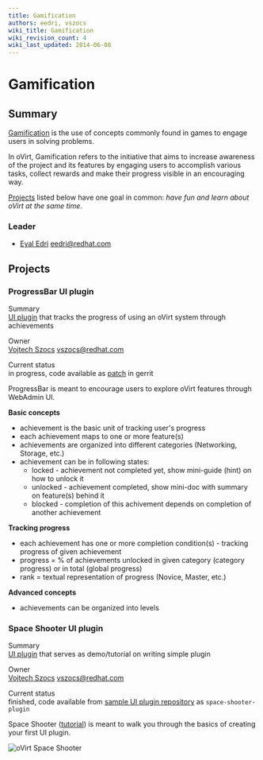 ```yaml
---
title: Gamification
authors: eedri, vszocs
wiki_title: Gamification
wiki_revision_count: 4
wiki_last_updated: 2014-06-08
---
```


# Gamification

## Summary

[Gamification](http://en.wikipedia.org/wiki/Gamification) is the use of concepts commonly found in games to engage users in solving problems.

In oVirt, Gamification refers to the initiative that aims to increase awareness of the project and its features by engaging users to accomplish various tasks, collect rewards and make their progress visible in an encouraging way.

[Projects](#Projects) listed below have one goal in common: *have fun and learn about oVirt at the same time*.

### Leader

*   [Eyal Edri](User:Eedri) <eedri@redhat.com>

## Projects

### ProgressBar UI plugin

Summary  
[UI plugin](Features/UIPlugins) that tracks the progress of using an oVirt system through achievements

Owner  
[Vojtech Szocs](User:Vszocs) <vszocs@redhat.com>

Current status  
in progress, code available as [patch](http://gerrit.ovirt.org/#/c/23013/) in gerrit

ProgressBar is meant to encourage users to explore oVirt features through WebAdmin UI.

**Basic concepts**

*   achievement is the basic unit of tracking user's progress
*   each achievement maps to one or more feature(s)
*   achievements are organized into different categories (Networking, Storage, etc.)
*   achievement can be in following states:
    -   locked - achievement not completed yet, show mini-guide (hint) on how to unlock it
    -   unlocked - achievement completed, show mini-doc with summary on feature(s) behind it
    -   blocked - completion of this achivement depends on completion of another achievement

**Tracking progress**

*   each achievement has one or more completion condition(s) - tracking progress of given achievement
*   progress = % of achievements unlocked in given category (category progress) or in total (global progress)
*   rank = textual representation of progress (Novice, Master, etc.)

**Advanced concepts**

*   achievements can be organized into levels

### Space Shooter UI plugin

Summary  
[UI plugin](Features/UIPlugins) that serves as demo/tutorial on writing simple plugin

Owner  
[Vojtech Szocs](User:Vszocs) <vszocs@redhat.com>

Current status  
finished, code available from [sample UI plugin repository](Features/UIPlugins#Sample_UI_plugins) as `space-shooter-plugin`

Space Shooter ([tutorial](Tutorial/UIPlugins/CrashCourse)) is meant to walk you through the basics of creating your first UI plugin.

![oVirt Space Shooter](OVirt_Space_Shooter_3.png "oVirt Space Shooter")
